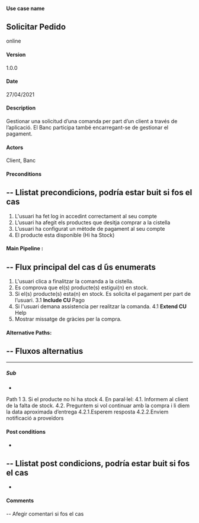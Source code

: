 #### Use case name
Solicitar Pedido
-
online
#### Version
1.0.0
#### Date
27/04/2021
#### Description
Gestionar una solicitud d’una comanda per part d’un client a través de l’aplicació. El Banc participa també encarregant-se de gestionar el pagament. 
#### Actors
Client, Banc
#### Preconditions
--
Llistat precondicions, podría
estar buit si fos el cas
--
1. L'usuari ha fet log in accedint correctament al seu compte
2. L’usuari ha afegit els productes que desitja comprar a la cistella
3. L’usuari ha configurat un mètode de pagament al seu compte
4. El producte esta disponible (Hi ha Stock)
 
#### Main Pipeline :
--
Flux principal del cas d ́ús enumerats
--
1. L'usuari clica a finalitzar la comanda a la cistella.
2. Es comprova que el(s) producte(s) estigui(n) en stock.
3. Si el(s) producte(s) esta(n) en stock. Es solicita el pagament per part de l’usuari.
3.1 **Include CU** Pago
4. Si l'usuari demana assistencia per realitzar la comanda.
4.1 **Extend CU** Help
5. Mostrar missatge de gràcies per la compra.
#### Alternative Paths:
--
Fluxos alternatius
--
---
##### Sub
-
Path 1
3. Si el producte no hi ha stock</n>
4. En paral·lel:</n>
4.1. Informem al client de la falta de stock.</n>
4.2. Preguntem si vol continuar amb la compra i li diem la data aproximada d’entrega</n>
4.2.1.Esperem resposta</n>
4.2.2.Enviem notificació a proveïdors</n>

#### Post conditions
-
--
Llistat post condicions, podría estar buit si fos el cas
--
-
#### Comments
--
Afegir comentari si fos el cas
